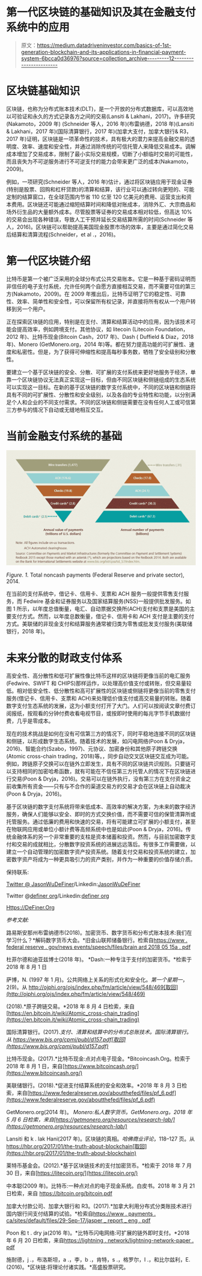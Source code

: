 # 第一代区块链的基础知识及其在金融支付系统中的应用

> 原文：<https://medium.datadriveninvestor.com/basics-of-1st-generation-blockchain-and-its-applications-in-financial-payment-system-6bcca0d36976?source=collection_archive---------12----------------------->

# 区块链基础知识

区块链，也称为分布式账本技术(DLT)，是一个开放的分布式数据库，可以高效地以可验证和永久的方式记录各方之间的交易(Lansiti & Lakhani，2017)。许多研究(Nakamoto，2009 年) (Schneider 等人，2016 年)(布雷纳德，2018 年)(Lansiti & Lakhani，2017 年)(国际清算银行，2017 年)(加拿大支付，加拿大银行& R3，2017 年)证明，区块链是一项革命性的技术，具有极大的潜力来提高金融交易的透明度、效率、速度和安全性，并通过消除传统的可信托管人来降低交易成本。调解成本增加了交易成本，限制了最小实际交易规模，切断了小额临时交易的可能性，而且丧失为不可逆服务进行不可逆支付的能力会带来更广泛的成本(Nakamoto，2009)。

例如，一项研究(Schneider 等人，2016 年)估计，通过将区块链应用于现金证券(特别是股票、回购和杠杆贷款)的清算和结算，该行业可以通过转向更短的、可能定制的结算窗口，在全球范围内节省 110 亿至 120 亿美元的费用、运营支出和资本费用。区块链还可能通过缩短结算时间和降低对账成本，消除外汇、大宗商品和场外衍生品的大量额外成本。尽管股票等证券的交易成本相对较低，但高达 10%的交易会出现各种错误，导致人工干预并延长交易结算所需的时间(Schneider 等人，2016)。区块链可以帮助提高美国现金股票市场的效率，主要是通过简化交易后结算和清算流程(Schneider，et al .，2016)。

# 第一代区块链介绍

比特币是第一个被广泛采用的全球分布式公共交易账本。它是一种基于密码证明而非信任的电子支付系统，允许任何两个自愿方直接相互交易，而不需要可信的第三方(Nakamoto，2009)。在 2009 年推出后，比特币证明了它的稳定性、可靠性、效率、简单性和安全性，可以保留所有权记录，并直接将所有权从一个用户转移到另一个用户。

正在探索区块链的应用，特别是在支付、清算和结算活动中的应用，因为该技术可能会提高效率，例如跨境支付。其他协议，如 litecoin (Litecoin Foundation，2012 年)、比特币现金(Bitcoin Cash，2017 年)、Dash ( Duffield & Diaz，2018 年)、Monero (GetMonero.org，2014 年)等。都在努力提高功能的可扩展性、速度和私密性。但是，为了获得可伸缩性和提高每秒事务数，牺牲了安全级别和分散性。

要建立一个基于区块链的安全、分散、可扩展的支付系统来更好地服务于经济，单靠一个区块链协议无法真正实现这一目标，但由不同区块链和侧链组成的生态系统可以实现这一目标。在新的基于区块链的数字支付系统中，不同的区块链和侧链将具有不同的可扩展性、分散性和安全级别，以及各自的专业特性和功能，以分别满足个人和企业的不同支付需求。不同的区块链和侧链需要在没有任何人工或可信第三方参与的情况下自动或无缝地相互交互。

# 当前金融支付系统的基础

![](img/8d3cae7626f9764b4ed2fc6e1f5dc0b0.png)

*Figure. 1\.* Total noncash payments (Federal Reserve and private sector), 2014.

在当前的支付系统中，借记卡、信用卡、支票和 ACH 服务一般提供零售支付服务，而 Fedwire 基金和证券服务以及国家结算服务(NSS)一般提供批发服务。如图 1 所示，以年度总值衡量，电汇、自动票据交换所(ACH)支付和支票是美国的主要支付方式。然而，以年度总数衡量，借记卡、信用卡和 ACH 支付是主要的支付方式。美联储的非现金支付和结算服务通常被归类为零售或批发支付服务(美联储银行，2018 年)。

# 未来分散的财政支付体系

高安全性、高分散性和低可扩展性像比特币这样的区块链将更像当前的电汇服务(Fedwire、SWIFT 和 CHIPS)那样运作，以处理高价值支付或转账，但交易量较低。相对低安全性、低分散性和高可扩展性的区块链或侧链将更像当前的零售支付服务(借记卡、信用卡、支票和 ACH)来处理低价值支付或高交易量的转账。随着数字支付生态系统的发展，这为小额支付打开了大门。人们可以按阅读文章付费订阅报纸，按观看的分钟付费收看电视节目，或按即时使用的每兆字节手机数据付费，几乎是零成本。

现在的技术挑战是如何在没有可信第三方的情况下，同时平稳地连接不同的区块链和侧链，以形成数字生态系统。随着技术的发展，如闪电网络(Poon & Dryja，2016)、智能合约(Szabo，1997)、元协议、加密身份和其他原子跨链交换(Atomic cross-chain trading，2018)等。，同步自动交叉区块链交互成为可能。例如，跨链原子交换可以在链外立即发生，具有不同的区块链共识规则。只要链可以支持相同的加密哈希函数，就有可能在不信任第三方托管人的情况下在区块链进行交易(Poon & Dryja，2016)。交易可以在链外执行，没有第三方在支付资金之前收集所有资金——只有与不合作的渠道交易方的交易才会在区块链上自动裁决(Poon & Dryja，2016)。

基于区块链的数字支付系统将带来低成本、高效率的解决方案，为未来的数字经济服务，确保人们能够以安全、即时的方式交换价值，而不需要可信的保管清算所或托管服务。通过低廉的费用和快速的交易，将有可能建立可扩展的小额支付，甚至在物联网应用或单位小额计费等高频系统中也是如此(Poon & Dryja，2016)。传统金融体系的另一个非常重要的支柱是资本储蓄和投资。然而，与目前加密数字支付和交易的成就相比，分散数字投资系统的进展远远落后。有很多工作需要做，以建立一个自动管理的加密数字资产投资系统。随着支付交易和投资系统的建立，加密数字资产将成为一种更具吸引力的资产类别，并作为一种重要的价值存储介质。

保持联系:

[Twitter @ JasonWuDeFiner](https://twitter.com/JasonWuDeFiner)/Linkedin:[JasonWuDeFiner](https://www.linkedin.com/in/jasonwudefiner/)

Twitter @[definer org](https://twitter.com/DeFinerOrg)/Linkedin:[definer org](https://www.linkedin.com/company/definerorg/)

[Https://DeFiner.Org](http://Https://DeFiner.Org)

*参考文献:*

路易斯安那州布雷纳德市(2018)。加密货币、数字货币和分布式账本技术:我们在学习什么？*解码数字货币大会。*旧金山联邦储备银行。检索自[https://www . federal reserve . gov/news events/speech/files/brain ard 2018 05 15a . pdf](https://www.federalreserve.gov/newsevents/speech/files/brainard20180515a.pdf)

杜菲尔德和迪亚兹博士(2018 年)。 *Dash:一种专注于支付的加密货币。*检索于 2018 年 8 月 1 日

萨博，N. (1997 年 1 月)。公共网络上关系的形式化和安全化。*第一个星期一*，2(9)。从 http://ojphi.org/ojs/index.php/fm/article/view/548/469[取回](http://ojphi.org/ojs/index.php/fm/article/view/548/469)

(2018).*原子跨链交易。*2018 年 8 月 4 日检索，来自[https://en.bitcoin.it/wiki/Atomic_cross-chain_trading](https://en.bitcoin.it/wiki/Atomic_cross-chain_trading)

国际清算银行。(2017).*支付、清算和结算中的分布式总账技术。国际清算银行。从 https://www.bis.org/cpmi/publ/d157.pdf[取回](https://www.bis.org/cpmi/publ/d157.pdf)*

比特币现金。(2017).*比特币现金:点对点电子现金。*Bitcoincash.Org。检索于 2018 年 8 月 1 日，来自[https://www.bitcoincash.org/](https://www.bitcoincash.org/)

美联储银行。(2018).*促进支付结算系统的安全和效率。*2018 年 8 月 3 日检索，来自[https://www.federalreserve.gov/aboutthefed/files/pf_6.pdf](https://www.federalreserve.gov/aboutthefed/files/pf_6.pdf)

GetMonero.org(2014 年)。 *Monero:私人数字货币。GetMonero.org。2018 年 5 月 6 日检索，来自[https://getmonero.org/resources/research-lab/](https://getmonero.org/resources/research-lab/)*

Lansiti 和 k . lak Hani(2017 年)。区块链的真相。*哈佛商业评论*，118–127 页。从 https://hbr.org/2017/01/the-truth-about-blockchain[取回](https://hbr.org/2017/01/the-truth-about-blockchain)

莱特币基金会。(2012).*基于区块链技术的支付加密货币。*检索于 2018 年 7 月 30 日，来自[https://litecoin.org/](https://litecoin.org/)

中本聪(2009 年)。比特币:一种点对点的电子现金系统。白皮书。2018 年 3 月 21 日检索，来自 https://bitcoin.org/bitcoin.pdf

加拿大付款公司、加拿大银行和 R3。(2017).*加拿大利用分布式分类账技术进行国内银行间支付结算的试验。*检索自[https://www . payments . ca/sites/default/files/29-Sep-17/jasper _ report _ eng . pdf](https://www.payments.ca/sites/default/files/29-Sep-17/jasper_report_eng.pdf)

Poon 和 t . dry ja(2016 年)。*比特币闪电网络:可扩展的链外即时支付。*2018 年 6 月 20 日检索，来自[https://lightning . network/lightning-network-paper . pdf](https://lightning.network/lightning-network-paper.pdf)

施耐德，j .，布洛斯坦，a .，李，b .，肯特，s .，格罗尔，I .，和比尔兹利，E. (2016)。*区块链:将理论付诸实践。*高盛股票研究。